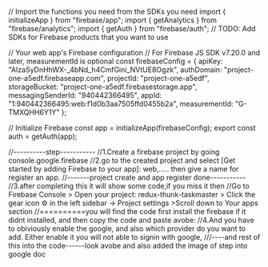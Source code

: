 // Import the functions you need from the SDKs you need
import { initializeApp } from "firebase/app";
import { getAnalytics } from "firebase/analytics";
import { getAuth } from "firebase/auth";
// TODO: Add SDKs for Firebase products that you want to use


// Your web app's Firebase configuration
// For Firebase JS SDK v7.20.0 and later, measurementId is optional
const firebaseConfig = {
  apiKey: "AIzaSyDnHhWX-_4bNd_h4CmfGini_NVtUE8Ogzk",
  authDomain: "project-one-a5edf.firebaseapp.com",
  projectId: "project-one-a5edf",
  storageBucket: "project-one-a5edf.firebasestorage.app",
  messagingSenderId: "940442366495",
  appId: "1:940442366495:web:f1d0b3aa7505ffd0455b2a",
  measurementId: "G-TMXQHH6Y1Y"
};

// Initialize Firebase
const app = initializeApp(firebaseConfig);
export const auth = getAuth(app);

//----------step-----------
//1.Create a firebase project by going console.google.firebase
//2.go to the created project and select [Get started by adding Firebase to your app]: web,..... then give a name for register an app.
//-------project create and app register done-----------
//3.after completing this it will show some code,if you miss it then 
//Go to Firebase Console  > Open your project: redux-thunk-taskmaster > Click the gear icon ⚙️ in the left sidebar → Project settings >Scroll down to Your apps section
//==========you will find the code first install the firebase if it didnt installed, and then copy the code and paste avobe:
//4.And you have to obiviously enable the google, and also which provider do you want to add. Either enable it you will not able to signin with google,
///----and rest of this into the code------look avobe and also added the image of step into google doc
